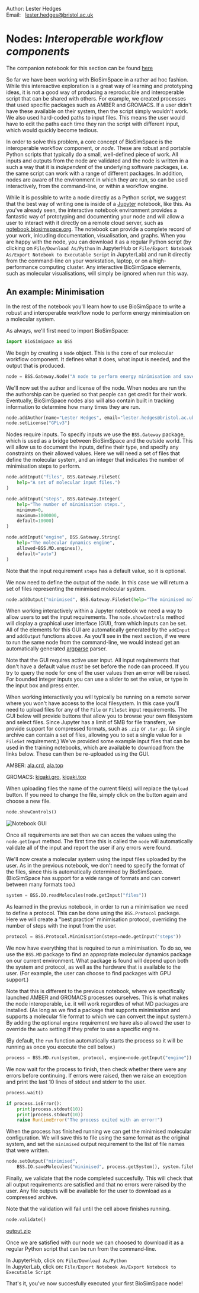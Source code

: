Author: Lester Hedges<br>
Email:&nbsp;&nbsp; lester.hedges@bristol.ac.uk

# Nodes: _Interoperable workflow components_

The companion notebook for this section can be found [here](https://github.com/michellab/BioSimSpaceTutorials/blob/4844562e7d2cd0b269cead56562ec16a3dfaef7c/01_introduction/04_writing_nodes.ipynb)

So far we have been working with BioSimSpace in a rather ad hoc fashion. While this intereactive exploration is a great way of learning and prototyping ideas, it is not a good way of producing a reproducible and interoperable script that can be shared with others. For example, we created processes that used specific packages such as AMBER and GROMACS. If a user didn't have these available on their system, then the script simply wouldn't work. We also used hard-coded paths to input files. This means the user would have to edit the paths each time they ran the script with different input, which would quickly become tedious.

In order to solve this problem, a core concept of BioSimSpace is the interoperable workflow component, or _node_. These are robust and portable Python scripts that typically do a small, well-defined piece of work. All inputs and outputs from the node are validated and the node is written in a such a way that it is _independent_ of the underlying software packages, i.e. the same script can work with a range of different packages. In addition, nodes are aware of the environment in which they are run, so can be used interactively, from the command-line, or within a workflow engine.

While it is possible to write a node directly as a Python script, we suggest that the best way of writing one is inside of a [Jupyter](http://jupyter.org) notebook, like this. As you've already seen, the interactive notebook environment provides a fantastic way of prototyping and documenting your node and will allow a user to interact with it directly on a remote cloud server, such as [notebook.biosimspace.org](https://notebook.biosimspace.org). The notebook can provide a complete record of your work, inlcuding documentation, visualisation, and graphs. When you are happy with the node, you can download it as a regular Python script (by clicking on `File/Download As/Python` in JupyterHub or `File/Export Notebook As/Export Notebook to Executable Script` in JupyterLab) and run it directly from the command-line on your workstation, laptop, or on a high-performance computing cluster. Any interactive BioSimSpace elements, such as molecular visualisations, will simply be ignored when run this way.


## An example: Minimisation

In the rest of the notebook you'll learn how to use BioSimSpace to write a robust and interoperable workflow node to perform energy minimisation on a molecular system.

As always, we'll first need to import BioSimSpace:


```python
import BioSimSpace as BSS
```

We begin by creating a `Node` object. This is the core of our molecular workflow component. It defines what it does, what input is needed, and the output that is produced.


```python
node = BSS.Gateway.Node("A node to perform energy minimisation and save the minimised molecular configuration to file.")
```

We'll now set the author and license of the node. When nodes are run the the authorship can be queried so that people can get credit for their work. Eventually, BioSimSpace nodes also will also contain built in tracking information to determine how many times they are run.


```python
node.addAuthor(name="Lester Hedges", email="lester.hedges@bristol.ac.uk", affiliation="University of Bristol")
node.setLicense("GPLv3")
```

Nodes require inputs. To specify inputs we use the `BSS.Gateway` package, which is used as a bridge between BioSimSpace and the outside world. This will allow us to document the inputs, define their type, and specify any constraints on their allowed values. Here we will need a set of files that define the molecular system, and an integer that indicates the number of minimisation steps to perform.


```python
node.addInput("files", BSS.Gateway.FileSet(
    help="A set of molecular input files.")
)

node.addInput("steps", BSS.Gateway.Integer(
    help="The number of minimisation steps.",
    minimum=0,
    maximum=1000000,
    default=10000)
)

node.addInput("engine", BSS.Gateway.String(
    help="The molecular dynamics engine",
    allowed=BSS.MD.engines(),
    default="auto")
)
```

Note that the input requirement `steps` has a default value, so it is optional.

We now need to define the output of the node. In this case we will return a set of files representing the minimised molecular system.


```python
node.addOutput("minimised", BSS.Gateway.FileSet(help="The minimised molecular system."))
```

When working interactively within a Jupyter notebook we need a way to allow users to set the input requirements. The `node.showControls` method will display a graphical user interface (GUI), from which inputs can be set. All of the elements for this GUI are automatically generated by the `addInput` and `addOutput` functions above. As you'll see in the next section, if we were to run the same node from the command-line, we would instead get an automatically generated [argparse](https://docs.python.org/3/library/argparse.html) parser.

Note that the GUI requires active user input. All input requirements that don't have a default value _must_ be set before the node can proceed. If you try to query the node for one of the user values then an error will be raised. For bounded integer inputs you can use a slider to set the value, or type in the input box and press enter.

When working interactively you will typically be running on a remote server where you won't have access to the local filesystem. In this case you'll need to upload files for any of the `File` or `FileSet` input requirements. The GUI below will provide buttons that allow you to browse your own filesystem and select files. Since Jupyter has a limit of 5MB for file transfers, we provide support for compressed formats, such as `.zip` or `.tar.gz`. (A single archive can contain a set of files, allowing you to set a single value for a `FileSet` requirement.) We've provided some example input files that can be used in the training notebooks, which are available to download from the links below. These can then be re-uploaded using the GUI.

AMBER: [ala.crd](https://raw.githubusercontent.com/michellab/BioSimSpace/devel/demo/amber/ala/ala.crd), [ala.top](https://raw.githubusercontent.com/michellab/BioSimSpace/devel/demo/amber/ala/ala.top)

GROMACS: [kigaki.gro](https://raw.githubusercontent.com/michellab/BioSimSpace/devel/demo/gromacs/kigaki/kigaki.gro), [kigaki.top](https://raw.githubusercontent.com/michellab/BioSimSpace/devel/demo/gromacs/kigaki/kigaki.top)


When uploading files the name of the current file(s) will replace the `Upload` button. If you need to change the file, simply click on the button again and choose a new file.


```python
node.showControls()
```

![Notebook GUI](https://github.com/michellab/BioSimSpaceTutorials/blob/c06201e9464732df5fd64fa560779ef333f59651/01_introduction/assets/04_gui.png)


Once all requirements are set then we can acces the values using the `node.getInput` method. The first time this is called the `node` will automatically validate all of the input and report the user if any errors were found.

We'll now create a molecular system using the input files uploaded by the user. As in the previous notebook, we don't need to specify the format of the files, since this is automatically determined by BioSimSpace. (BioSimSpace has support for a wide range of formats and can convert between many formats too.)


```python
system = BSS.IO.readMolecules(node.getInput("files"))
```

As learned in the previus notebook, in order to run a minimisation we need to define a protocol. This can be done using the `BSS.Protocol` package. Here we will create a "best practice" minimisation protocol, overriding the number of steps with the input from the user.


```python
protocol = BSS.Protocol.Minimisation(steps=node.getInput("steps"))
```

We now have everything that is required to run a minimisation. To do so, we use the `BSS.MD` package to find an appropriate molecular dynamics package on our current environment. What package is found will depend upon both the system and protocol, as well as the hardware that is available to the user. (For example, the user can choose to find packages with GPU support.)

Note that this is different to the previous notebook, where we specifically launched AMBER and GROMACS processes ourselves. This is what makes the node interoperable, i.e. it will work regardles of what MD packages are installed. (As long as we find a package that supports minimisation and supports a molecular file format to which we can convert the input system.) By adding the optional `engine` requirement we have also allowed the user to override the `auto` setting if they prefer to use a specific engine.

(By default, the `run` function automatically starts the process so it will be running as once you execute the cell below.)


```python
process = BSS.MD.run(system, protocol, engine=node.getInput("engine"))
```

We now wait for the process to finish, then check whether there were any errors before continuing. If errors were raised, then we raise an exception and print the last 10 lines of stdout and stderr to the user.


```python
process.wait()

if process.isError():
    print(process.stdout(10))
    print(process.stdout(10))
    raise RuntimeError("The process exited with an error!")
```

When the process has finished running we can get the minimised molecular configuration. We will save this to file using the same format as the original system, and set the `minimised` output requirement to the list of file names that were written.


```python
node.setOutput("minimised",
    BSS.IO.saveMolecules("minimised", process.getSystem(), system.fileFormat()))
```

Finally, we validate that the node completed succesfully. This will check that all output requirements are satisfied and that no errors were raised by the user. Any file outputs will be available for the user to download as a compressed archive.

Note that the validation will fail until the cell above finishes running.


```python
node.validate()
```




<a href='https://github.com/michellab/BioSimSpaceTutorials/blob/0800c84f845d7f7863bb916aaeb0d3bba3bf4137/01_introduction/assets/output.zip' target='_blank' download='output.zip'>output.zip</a><br>



Once we are satisfied with our node we can choosed to download it as a regular Python script that can be run from the command-line.

In JupyterHub, click on: `File/Download As/Python`\
In JupyterLab, click on: `File/Export Notebook As/Export Notebook to Executable Script`

That's it, you've now succesfully executed your first BioSimSpace node!
